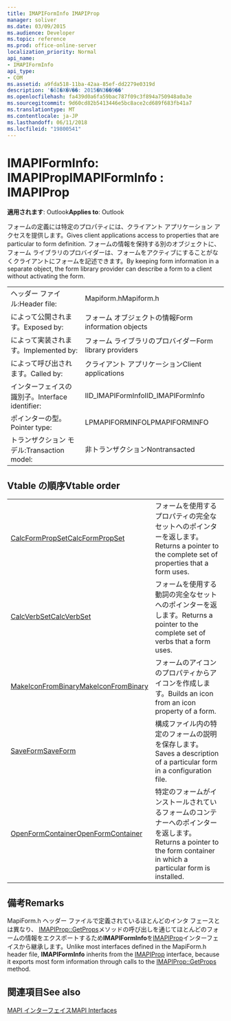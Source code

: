 ```yaml
---
title: IMAPIFormInfo IMAPIProp
manager: soliver
ms.date: 03/09/2015
ms.audience: Developer
ms.topic: reference
ms.prod: office-online-server
localization_priority: Normal
api_name:
- IMAPIFormInfo
api_type:
- COM
ms.assetid: a9fda518-11ba-42aa-85ef-dd2279e0319d
description: '�ŏI�X�V��: 2015�N3��9��'
ms.openlocfilehash: fa439d0a6fa59bac787f09c3f894a750948a0a3e
ms.sourcegitcommit: 9d60cd82b5413446e5bc8ace2cd689f683fb41a7
ms.translationtype: MT
ms.contentlocale: ja-JP
ms.lasthandoff: 06/11/2018
ms.locfileid: "19800541"
---
```

# <a name="imapiforminfo--imapiprop"></a><span data-ttu-id="b09a7-103">IMAPIFormInfo: IMAPIProp</span><span class="sxs-lookup"><span data-stu-id="b09a7-103">IMAPIFormInfo : IMAPIProp</span></span>

  
  
<span data-ttu-id="b09a7-104">**適用されます**: Outlook</span><span class="sxs-lookup"><span data-stu-id="b09a7-104">**Applies to**: Outlook</span></span> 
  
<span data-ttu-id="b09a7-105">フォームの定義には特定のプロパティには、クライアント アプリケーション アクセスを提供します。</span><span class="sxs-lookup"><span data-stu-id="b09a7-105">Gives client applications access to properties that are particular to form definition.</span></span> <span data-ttu-id="b09a7-106">フォームの情報を保持する別のオブジェクトに、フォーム ライブラリのプロバイダーは、フォームをアクティブにすることがなくクライアントにフォームを記述できます。</span><span class="sxs-lookup"><span data-stu-id="b09a7-106">By keeping form information in a separate object, the form library provider can describe a form to a client without activating the form.</span></span>
  
|||
|:-----|:-----|
|<span data-ttu-id="b09a7-107">ヘッダー ファイル:</span><span class="sxs-lookup"><span data-stu-id="b09a7-107">Header file:</span></span>  <br/> |<span data-ttu-id="b09a7-108">Mapiform.h</span><span class="sxs-lookup"><span data-stu-id="b09a7-108">Mapiform.h</span></span>  <br/> |
|<span data-ttu-id="b09a7-109">によって公開されます。</span><span class="sxs-lookup"><span data-stu-id="b09a7-109">Exposed by:</span></span>  <br/> |<span data-ttu-id="b09a7-110">フォーム オブジェクトの情報</span><span class="sxs-lookup"><span data-stu-id="b09a7-110">Form information objects</span></span>  <br/> |
|<span data-ttu-id="b09a7-111">によって実装されます。</span><span class="sxs-lookup"><span data-stu-id="b09a7-111">Implemented by:</span></span>  <br/> |<span data-ttu-id="b09a7-112">フォーム ライブラリのプロバイダー</span><span class="sxs-lookup"><span data-stu-id="b09a7-112">Form library providers</span></span>  <br/> |
|<span data-ttu-id="b09a7-113">によって呼び出されます。</span><span class="sxs-lookup"><span data-stu-id="b09a7-113">Called by:</span></span>  <br/> |<span data-ttu-id="b09a7-114">クライアント アプリケーション</span><span class="sxs-lookup"><span data-stu-id="b09a7-114">Client applications</span></span>  <br/> |
|<span data-ttu-id="b09a7-115">インターフェイスの識別子。</span><span class="sxs-lookup"><span data-stu-id="b09a7-115">Interface identifier:</span></span>  <br/> |<span data-ttu-id="b09a7-116">IID_IMAPIFormInfo</span><span class="sxs-lookup"><span data-stu-id="b09a7-116">IID_IMAPIFormInfo</span></span>  <br/> |
|<span data-ttu-id="b09a7-117">ポインターの型。</span><span class="sxs-lookup"><span data-stu-id="b09a7-117">Pointer type:</span></span>  <br/> |<span data-ttu-id="b09a7-118">LPMAPIFORMINFO</span><span class="sxs-lookup"><span data-stu-id="b09a7-118">LPMAPIFORMINFO</span></span>  <br/> |
|<span data-ttu-id="b09a7-119">トランザクション モデル:</span><span class="sxs-lookup"><span data-stu-id="b09a7-119">Transaction model:</span></span>  <br/> |<span data-ttu-id="b09a7-120">非トランザクション</span><span class="sxs-lookup"><span data-stu-id="b09a7-120">Nontransacted</span></span>  <br/> |
   
## <a name="vtable-order"></a><span data-ttu-id="b09a7-121">Vtable の順序</span><span class="sxs-lookup"><span data-stu-id="b09a7-121">Vtable order</span></span>

|||
|:-----|:-----|
|[<span data-ttu-id="b09a7-122">CalcFormPropSet</span><span class="sxs-lookup"><span data-stu-id="b09a7-122">CalcFormPropSet</span></span>](imapiforminfo-calcformpropset.md) <br/> |<span data-ttu-id="b09a7-123">フォームを使用するプロパティの完全なセットへのポインターを返します。</span><span class="sxs-lookup"><span data-stu-id="b09a7-123">Returns a pointer to the complete set of properties that a form uses.</span></span>  <br/> |
|[<span data-ttu-id="b09a7-124">CalcVerbSet</span><span class="sxs-lookup"><span data-stu-id="b09a7-124">CalcVerbSet</span></span>](imapiforminfo-calcverbset.md) <br/> |<span data-ttu-id="b09a7-125">フォームを使用する動詞の完全なセットへのポインターを返します。</span><span class="sxs-lookup"><span data-stu-id="b09a7-125">Returns a pointer to the complete set of verbs that a form uses.</span></span>  <br/> |
|[<span data-ttu-id="b09a7-126">MakeIconFromBinary</span><span class="sxs-lookup"><span data-stu-id="b09a7-126">MakeIconFromBinary</span></span>](imapiforminfo-makeiconfrombinary.md) <br/> |<span data-ttu-id="b09a7-127">フォームのアイコンのプロパティからアイコンを作成します。</span><span class="sxs-lookup"><span data-stu-id="b09a7-127">Builds an icon from an icon property of a form.</span></span>  <br/> |
|[<span data-ttu-id="b09a7-128">SaveForm</span><span class="sxs-lookup"><span data-stu-id="b09a7-128">SaveForm</span></span>](imapiforminfo-saveform.md) <br/> |<span data-ttu-id="b09a7-129">構成ファイル内の特定のフォームの説明を保存します。</span><span class="sxs-lookup"><span data-stu-id="b09a7-129">Saves a description of a particular form in a configuration file.</span></span>  <br/> |
|[<span data-ttu-id="b09a7-130">OpenFormContainer</span><span class="sxs-lookup"><span data-stu-id="b09a7-130">OpenFormContainer</span></span>](imapiforminfo-openformcontainer.md) <br/> |<span data-ttu-id="b09a7-131">特定のフォームがインストールされているフォームのコンテナーへのポインターを返します。</span><span class="sxs-lookup"><span data-stu-id="b09a7-131">Returns a pointer to the form container in which a particular form is installed.</span></span>  <br/> |
   
## <a name="remarks"></a><span data-ttu-id="b09a7-132">備考</span><span class="sxs-lookup"><span data-stu-id="b09a7-132">Remarks</span></span>

<span data-ttu-id="b09a7-133">MapiForm.h ヘッダー ファイルで定義されているほとんどのインタ フェースとは異なり、 [IMAPIProp::GetProps](imapiprop-getprops.md)メソッドの呼び出しを通じてほとんどのフォームの情報をエクスポートするため**IMAPIFormInfo**を[IMAPIProp](imapipropiunknown.md)インターフェイスから継承します。</span><span class="sxs-lookup"><span data-stu-id="b09a7-133">Unlike most interfaces defined in the MapiForm.h header file, **IMAPIFormInfo** inherits from the [IMAPIProp](imapipropiunknown.md) interface, because it exports most form information through calls to the [IMAPIProp::GetProps](imapiprop-getprops.md) method.</span></span> 
  
## <a name="see-also"></a><span data-ttu-id="b09a7-134">関連項目</span><span class="sxs-lookup"><span data-stu-id="b09a7-134">See also</span></span>



[<span data-ttu-id="b09a7-135">MAPI インターフェイス</span><span class="sxs-lookup"><span data-stu-id="b09a7-135">MAPI Interfaces</span></span>](mapi-interfaces.md)

